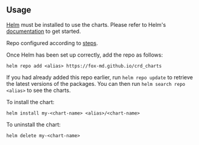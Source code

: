 ## Usage

[Helm](https://helm.sh) must be installed to use the charts.  Please refer to
Helm's [documentation](https://helm.sh/docs) to get started.

Repo configured according to [steps](https://helm.sh/docs/howto/chart_releaser_action/).

Once Helm has been set up correctly, add the repo as follows:

    helm repo add <alias> https://fox-md.github.io/crd_charts

If you had already added this repo earlier, run `helm repo update` to retrieve
the latest versions of the packages.  You can then run `helm search repo <alias>` to see the charts.

To install the <chart-name> chart:

    helm install my-<chart-name> <alias>/<chart-name>

To uninstall the chart:

    helm delete my-<chart-name>
